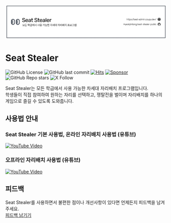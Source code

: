 ![header](.github/images/seat-stealer.webp)
# Seat Stealer
![GitHub License](https://img.shields.io/github/license/HyeokjinKang/seat-stealer-public)
![GitHub last commit](https://img.shields.io/github/last-commit/HyeokjinKang/seat-stealer-public)
[![Hits](https://hits.seeyoufarm.com/api/count/incr/badge.svg?url=https%3A%2F%2Fgithub.com%2FHyeokjinKang%2Fseat-stealer-public&count_bg=%233DC8AC&title_bg=%23555555&icon=&icon_color=%23E7E7E7&title=hits&edge_flat=false)](https://hits.seeyoufarm.com)
[![Sponsor](https://img.shields.io/static/v1?label=Sponsor&message=%E2%9D%A4&logo=GitHub&color=%23fe8e86)](https://github.com/sponsors/HyeokjinKang)
![GitHub Repo stars](https://img.shields.io/github/stars/HyeokjinKang/seat-stealer-public?style=social)
![X Follow](https://img.shields.io/twitter/follow/coupyworks?style=social)

Seat Stealer는 모든 학급에서 사용 가능한 차세대 자리배치 프로그램입니다.  
학생들이 직접 참여하여 원하는 자리를 선택하고, 쟁탈전을 벌이며 자리배치를 하나의 게임으로 즐길 수 있도록 도와줍니다.  

## 사용법 안내
### Seat Stealer 기본 사용법, 온라인 자리배치 사용법 (유튜브)
[![YouTube Video](http://img.youtube.com/vi/C4ezwIrIfjc/0.jpg)](https://youtu.be/C4ezwIrIfjc?t=0s)
### 오프라인 자리배치 사용법 (유튜브)
[![YouTube Video](http://img.youtube.com/vi/_KJJzhfQyEs/0.jpg)](https://youtu.be/_KJJzhfQyEs?t=0s)

## 피드백
Seat Stealer를 사용하면서 불편한 점이나 개선사항이 있다면 언제든지 피드백을 남겨주세요.  
[피드백 남기기](https://forms.gle/bxGVUTNkPiTGuFap6)